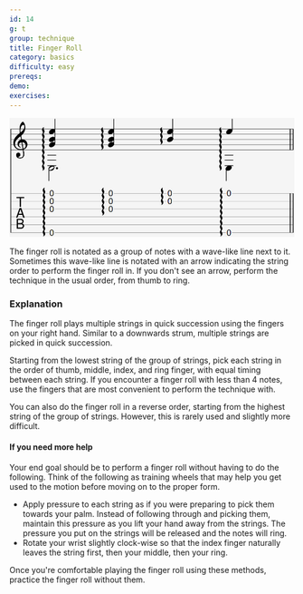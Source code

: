 ```yaml
---
id: 14
g: t
group: technique
title: Finger Roll
category: basics
difficulty: easy
prereqs: 
demo: 
exercises:
---
```


<div class="tabImg">
  <img src="finger-roll.jpg" />
</div>

The finger roll is notated as a group of notes with a wave-like line next to it. Sometimes this wave-like line is notated with an arrow indicating the string order to perform the finger roll in. If you don't see an arrow, perform the technique in the usual order, from thumb to ring.

### Explanation

The finger roll plays multiple strings in quick succession using the fingers on your right hand. Similar to a downwards strum, multiple strings are picked in quick succession.  

Starting from the <span class="tt" data-tip="the string with the lowest pitch, or at the bottom of the tab">lowest string</span> of the group of strings, pick each string in the order of thumb, middle, index, and ring finger, with equal timing between each string. If you encounter a finger roll with less than 4 notes, use the fingers that are most convenient to perform the technique with.

You can also do the finger roll in a reverse order, starting from the <span class="tt" data-tip="the string with the highest pitch, or at the top of the tab">highest string</span> of the group of strings. However, this is rarely used and slightly more difficult.

#### If you need more help

Your end goal should be to perform a finger roll without having to do the following. Think of the following as training wheels that may help you get used to the motion before moving on to the proper form.

- Apply pressure to each string as if you were preparing to pick them towards your palm. Instead of following through and picking them, maintain this pressure as you lift your hand away from the strings. The pressure you put on the strings will be released and the notes will ring.
- Rotate your wrist slightly clock-wise so that the index finger naturally leaves the string first, then your middle, then your ring. 

Once you're comfortable playing the finger roll using these methods, practice the finger roll without them.